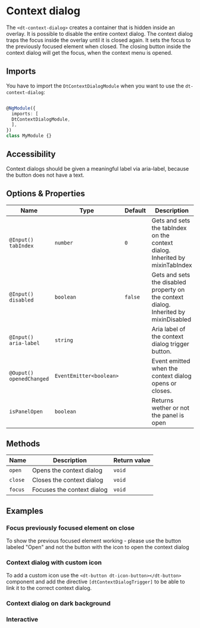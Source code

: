 # Context dialog

<docs-source-example example="DefaultContextDialogExampleComponent"></docs-source-example>

The `<dt-context-dialog>` creates a container that is hidden inside an overlay.
It is possible to disable the entire context dialog.
The context dialog traps the focus inside the overlay until it is closed again.
It sets the focus to the previously focused element when closed.
The closing button inside the context dialog will get the focus, when the context menu is opened.

## Imports

You have to import the `DtContextDialogModule` when you want to use the `dt-context-dialog`:

```typescript

@NgModule({
  imports: [
  DtContextDialogModule,
  ],
})
class MyModule {}

```

## Accessibility

Context dialogs should be given a meaningful label via aria-label, because the button does not have a text.

## Options & Properties

| Name | Type | Default | Description |
| --- | --- | --- | --- |
| `@Input() tabIndex` | `number` | `0` | Gets and sets the tabIndex on the context dialog. Inherited by mixinTabIndex |
| `@Input() disabled` | `boolean` | `false` | Gets and sets the disabled property on the context dialog. Inherited by mixinDisabled |
| `@Input() aria-label` | `string` |  | Aria label of the context dialog trigger button. |
| `@Ouput() openedChanged` | `EventEmitter<boolean>` |  | Event emitted when the context dialog opens or closes. |
| `isPanelOpen` | `boolean` |  | Returns wether or not the panel is open |

## Methods

| Name | Description | Return value |
| --- | --- | --- |
| `open` | Opens the context dialog | `void` |
| `close` | Closes the context dialog | `void` |
| `focus` | Focuses the context dialog | `void` |

## Examples

### Focus previously focused element on close

To show the previous focused element working - please use the button labeled "Open" and not the button with the icon to open the context dialog

<docs-source-example example="PrevFocusContextDialogExampleComponent"></docs-source-example>

### Context dialog with custom icon

To add a custom icon use the `<dt-button dt-icon-button></dt-button>` component and add the directive `[dtContextDialogTrigger]` to be able to link it to the correct context dialog.

<docs-source-example example="CustomIconContextDialogExampleComponent"></docs-source-example>

### Context dialog on dark background

<docs-source-example example="DarkContextDialogExampleComponent" themedark="true"></docs-source-example>

### Interactive

<docs-source-example example="InteractiveContextDialogExampleComponent"></docs-source-example>
